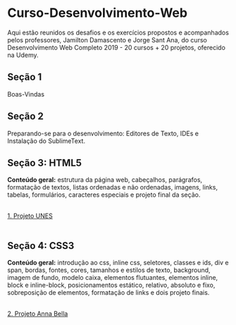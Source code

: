 # Curso-Desenvolvimento-Web
Aqui estão reunidos os desafios e os exercícios propostos e acompanhados pelos professores, Jamilton Damascento e Jorge Sant Ana, do curso Desenvolvimento Web Completo 2019 - 20 cursos + 20 projetos, oferecido na Udemy.



<h2>Seção 1</h2>
  <p>Boas-Vindas<p>
<h2>Seção 2</h2>
  <p>Preparando-se para o desenvolvimento: Editores de Texto, IDEs e Instalação do SublimeText.

<h2>Seção 3: HTML5</h2>
  <p><strong>Conteúdo geral:</strong> estrutura da página web, cabeçalhos, parágrafos, formatação de textos, listas ordenadas e não   ordenadas, imagens, links, tabelas, formulários, caracteres especiais e projeto final da seção.<br><br>
  
  <a href="https://github.com/antonialucianapires/Curso-Desenvolvimento-Web/tree/master/Projeto%20UNES">1. Projeto UNES</a><br><br>

<h2>Seção 4: CSS3</h2>
  <p><strong>Conteúdo geral:</strong> introdução ao css, inline css, seletores, classes e ids, div e span, bordas, fontes, cores, tamanhos e estilos de texto, background, imagem de fundo, modelo caixa, elementos flutuantes, elementos inline, block e inline-block, posicionamentos estático, relativo, absoluto e fixo, sobreposição de elementos, formatação de links e dois projeto finais.<br><br>

  <a href="https://github.com/antonialucianapires/Curso-Desenvolvimento-Web/tree/master/Projeto%20AnnaBella">2. Projeto Anna Bella</a> 
